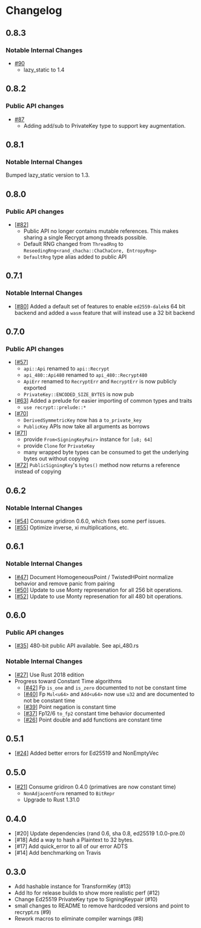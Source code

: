 # Changelog

## 0.8.3

### Notable Internal Changes

- [#90](#90)
  - lazy_static to 1.4

## 0.8.2

### Public API changes

- [#87](#87)
  - Adding add/sub to PrivateKey type to support key augmentation.

## 0.8.1

### Notable Internal Changes

Bumped lazy_static version to 1.3.

## 0.8.0

### Public API changes

- [[#82](#82)]
  - Public API no longer contains mutable references. This makes sharing a single Recrypt among threads possible.
  - Default RNG changed from `ThreadRng` to `ReseedingRng<rand_chacha::ChaChaCore, EntropyRng>`
  - `DefaultRng` type alias added to public API

## 0.7.1

### Notable Internal Changes

- [[#80](#80)] Added a default set of features to enable `ed2559-dalek`s 64 bit backend and added a `wasm` feature that will instead use a 32 bit backend

## 0.7.0

### Public API changes
 - [[#57](#57)]
   - `api::Api` renamed to `api::Recrypt`
   - `api_480::Api480` renamed to `api_480::Recrypt480`
   - `ApiErr` renamed to `RecryptErr` and `RecryptErr` is now publicly exported
   - `PrivateKey::ENCODED_SIZE_BYTES` is now pub
 - [[#63](#63)] Added a prelude for easier importing of common types and traits
   - `use recrypt::prelude::*`
 - [[#70](#70)]
   - `DerivedSymmetricKey` now has a `to_private_key`
   - `PublicKey` APIs now take all arguments as borrows
 - [[#71](#71)]
   - provide `From<SigningKeyPair>` instance for `[u8; 64]`
   - provide `Clone` for `PrivateKey`
   - many wrapped byte types can be consumed to get the underlying bytes out without copying
 - [[#72](#72)] `PublicSigningKey`'s `bytes()` method now returns a reference instead of copying

## 0.6.2

### Notable Internal Changes

- [[#54](#54)] Consume gridiron 0.6.0, which fixes some perf issues.
- [[#55](#55)] Optimize inverse, xi multiplications, etc.

## 0.6.1

### Notable Internal Changes

- [[#47](#47)] Document HomogeneousPoint / TwistedHPoint normalize behavior and remove panic from pairing
- [[#50](#50)] Update to use Monty represenation for all 256 bit operations.
- [[#52](#52)] Update to use Monty represenation for all 480 bit operations.

## 0.6.0
### Public API changes
  * [[#35](#35)] 480-bit public API available. See api_480.rs
### Notable Internal Changes
- [[#27](#27)] Use Rust 2018 edition
- Progress toward Constant Time algorithms
  * [[#42](#42)] Fp `is_one` and `is_zero` documented to not be constant time
  * [[#40](#40)] Fp `Mul<u64>` and `Add<u64>` now use `u32` and are documented to not be constant time
  * [[#39](#39)] Point negation is constant time
  * [[#37](#37)] Fp12/6 `to_fp2` constant time behavior documented
  * [[#26](#26)] Point double and add functions are constant time

## 0.5.1
- [[#24](#24)] Added better errors for Ed25519 and NonEmptyVec

## 0.5.0
- [[#21](#21)] Consume gridiron 0.4.0 (primatives are now constant time)
  * `NonAdjacentForm` renamed to `BitRepr`
  * Upgrade to Rust 1.31.0

## 0.4.0
- [#20] Update dependencies (rand 0.6, sha 0.8, ed25519 1.0.0-pre.0)
- [#18] Add a way to hash a Plaintext to 32 bytes.
- [#17] Add quick_error to all of our error ADTS
- [#14] Add benchmarking on Travis
## 0.3.0

- Add hashable instance for TransformKey (#13)
- Add lto for release builds to show more realistic perf (#12)
- Change Ed25519 PrivateKey type to SigningKeypair (#10)
- small changes to README to remove hardcoded versions and point to recrypt.rs (#9)
- Rework macros to eliminate compiler warnings (#8)
